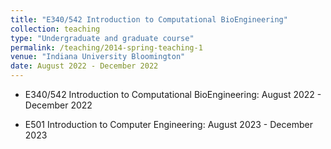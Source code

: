 ```yaml
---
title: "E340/542 Introduction to Computational BioEngineering"
collection: teaching
type: "Undergraduate and graduate course"
permalink: /teaching/2014-spring-teaching-1
venue: "Indiana University Bloomington"
date: August 2022 - December 2022 
---
```


 * E340/542 Introduction to Computational BioEngineering: August 2022 - December 2022 
 
 * E501 Introduction to Computer Engineering: August 2023 - December 2023 
